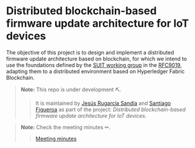 # Distributed blockchain-based firmware update architecture for IoT devices

The objective of this project is to design and implement a distributed firmware update architecture based on blockchain, for which we intend to use the foundations defined by the [SUIT working group](https://datatracker.ietf.org/wg/suit/about/) in the [RFC9019](https://www.rfc-editor.org/rfc/rfc9019.pdf), adapting them to a distributed environment based on Hyperledger Fabric Blockchain.

> **Note:** This repo is under development ⛏.
> > It is maintained by [Jesús Rugarcía Sandía](jesusrugarciasandia@gmail.com) and [Santiago Figueroa](sfigueroa@ceit.es) as part of the project: *Distributed blockchain-based firmware update architecture for IoT devices*.

> **Note:** Check the meeting minutes ✏.
> > [Meeting minutes](./minutes)
